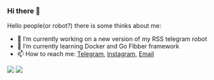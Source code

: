 ### Hi there 👋

Hello people(or robot?) there is some thinks about me:

- 🔭 I’m currently working on a new version of my RSS telegram robot
- 🌱 I’m currently learning Docker and Go FIbber framework
- 📫 How to reach me: [Telegram](https://t.me/dheisomgomes), [Instagram](https://instagram.com/dheisomgomes), [Email](dheisomgomes0@gmail.com) 


<div style="display:inline" align="center">
  <img src="https://github-readme-stats.vercel.app/api?username=dheisom&show_icons=true&?count_private=true&theme=dracula&include_all_commits=true" />
  <img src="https://github-readme-stats.vercel.app/api/top-langs/?username=dheisom&show_icon=true&theme=dracula" />
</div>
